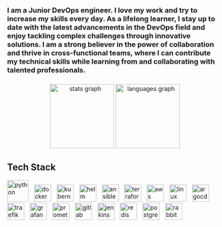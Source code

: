 <h3 align="left">I am a Junior DevOps engineer. I love my work and try to increase my skills every day. As a lifelong learner, I stay up to date with the latest advancements in the DevOps field and enjoy tackling complex challenges through innovative solutions. I am a strong believer in the power of collaboration and thrive in cross-functional teams, where I can contribute my technical skills while learning from and collaborating with talented professionals.</h3>

###

<div align="center">
  <img src="https://github-readme-stats.vercel.app/api?username=siavashmhi&hide_title=false&hide_rank=false&show_icons=true&include_all_commits=true&count_private=true&disable_animations=false&theme=dracula&locale=en&hide_border=false" height="150" alt="stats graph"  />
  <img src="https://github-readme-stats.vercel.app/api/top-langs?username=siavashmhi&locale=en&hide_title=false&layout=compact&card_width=320&langs_count=5&theme=dracula&hide_border=false" height="150" alt="languages graph"  />
</div>

###

<h2> Tech Stack </h2>
<p align="left">
<img src="https://cdn.simpleicons.org/python/3776AB" alt="python" width="50" height="50"/>
<img width="5"/>
<img src="https://cdn.simpleicons.org/docker/2496ED" alt="docker" width="40" height="40"/>
<img width="5"/>
<img src="https://cdn.simpleicons.org/kubernetes/326CE5" alt="kubernetes" width="40" height="40"/>
<img width="5"/>
<img src="https://seeklogo.com/images/H/helm-logo-9208DB3EE5-seeklogo.com.png" alt="helm" width="40" height="40"/>
<img width="5"/>
<img src="https://cdn.jsdelivr.net/gh/devicons/devicon/icons/ansible/ansible-original.svg" alt="ansible" width="40" height="40"/>
<img width="5"/>
<img src="https://cdn.simpleicons.org/terraform/7B42BC" alt="terraform" width="40" height="40"/>
<img width="5"/>
<img src="https://skillicons.dev/icons?i=aws" alt="aws" width="40" height="40"/>
<img width="5"/>
<img src="https://cdn.jsdelivr.net/gh/devicons/devicon/icons/linux/linux-original.svg" alt="linux" width="40" height="40"/>
<img width="5"/>
<img src="https://cdn.jsdelivr.net/gh/devicons/devicon/icons/argocd/argocd-original.svg" alt="argocd" width="40" height="40"/>
<img width="5"/>
<img src="https://seeklogo.com/images/T/traefik-logo-337D318F44-seeklogo.com.png" alt="traefik" width="40" height="40"/>
<img width="5"/>
<img src="https://cdn.jsdelivr.net/gh/devicons/devicon/icons/grafana/grafana-original.svg" alt="grafana" width="40" height="40"/>
<img width="5"/>
<img src="https://cdn.jsdelivr.net/gh/devicons/devicon/icons/prometheus/prometheus-original.svg" alt="prometheus" width="40" height="40"/>
<img width="5"/>
<img src="https://cdn.jsdelivr.net/gh/devicons/devicon/icons/gitlab/gitlab-original.svg" width="40" height="40" alt="gitlab logo"/>
<img width="5"/>
<img src="https://cdn.jsdelivr.net/gh/devicons/devicon/icons/jenkins/jenkins-original.svg" width="40" height="40" alt="jenkins logo"/>
<img width="5"/>
<img src="https://cdn.jsdelivr.net/gh/devicons/devicon/icons/redis/redis-original.svg" width="40" height="40" alt="redis logo"/>
<img width="5"/>
<img src="https://cdn.jsdelivr.net/gh/devicons/devicon/icons/postgresql/postgresql-original.svg" width="40" height="40" alt="postgresql logo"/>
<img width="5"/>
<img src="https://cdn.simpleicons.org/rabbitmq/FF6600" width="40" height="40" alt="rabbitmq logo"/>
</p>
